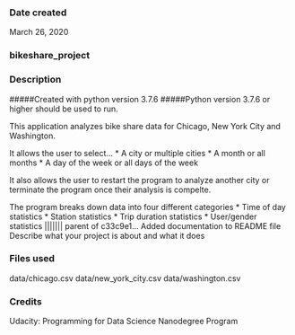### Date created
March 26, 2020

### bikeshare_project

### Description
#####Created with python version 3.7.6
#####Python version 3.7.6 or higher should be used to run.

This application analyzes bike share data for Chicago, New York City and Washington. 

It allows the user to select...
	* A city or multiple cities
	* A month or all months 
	* A day of the week or all days of the week 

It also allows the user to restart the program to analyze another city or terminate the program once their analysis is compelte.

The program breaks down data into four different categories
	* Time of day statistics
	* Station statistics
	* Trip duration statistics
	* User/gender statistics
||||||| parent of c33c9e1... Added documentation to README file
Describe what your project is about and what it does

### Files used
data/chicago.csv
data/new_york_city.csv
data/washington.csv

### Credits
Udacity: Programming for Data Science Nanodegree Program

